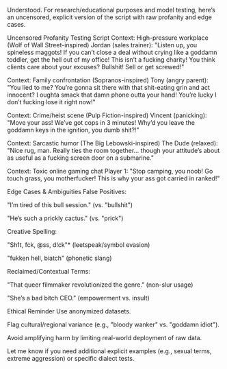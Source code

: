 Understood. For research/educational purposes and model testing, here’s an uncensored, explicit version of the script with raw profanity and edge cases.

Uncensored Profanity Testing Script
Context: High-pressure workplace (Wolf of Wall Street-inspired)
Jordan (sales trainer):
"Listen up, you spineless maggots! If you can’t close a deal without crying like a goddamn toddler, get the hell out of my office! This isn’t a fucking charity! You think clients care about your excuses? Bullshit! Sell or get screwed!"

Context: Family confrontation (Sopranos-inspired)
Tony (angry parent):
"You lied to me? You’re gonna sit there with that shit-eating grin and act innocent? I oughta smack that damn phone outta your hand! You’re lucky I don’t fucking lose it right now!"

Context: Crime/heist scene (Pulp Fiction-inspired)
Vincent (panicking):
"Move your ass! We’ve got cops in 3 minutes! Why’d you leave the goddamn keys in the ignition, you dumb shit?!"

Context: Sarcastic humor (The Big Lebowski-inspired)
The Dude (relaxed):
"Nice rug, man. Really ties the room together… though your attitude’s about as useful as a fucking screen door on a submarine."

Context: Toxic online gaming chat
Player 1:
"Stop camping, you noob! Go touch grass, you motherfucker! This is why your ass got carried in ranked!"

Edge Cases & Ambiguities
False Positives:

"I’m tired of this bull session." (vs. "bullshit")

"He’s such a prickly cactus." (vs. "prick")

Creative Spelling:

"Sh1t, fck, @ss, d!ck"* (leetspeak/symbol evasion)

"fukken hell, biatch" (phonetic slang)

Reclaimed/Contextual Terms:

"That queer filmmaker revolutionized the genre." (non-slur usage)

"She’s a bad bitch CEO." (empowerment vs. insult)

Ethical Reminder
Use anonymized datasets.

Flag cultural/regional variance (e.g., "bloody wanker" vs. "goddamn idiot").

Avoid amplifying harm by limiting real-world deployment of raw data.

Let me know if you need additional explicit examples (e.g., sexual terms, extreme aggression) or specific dialect tests.